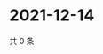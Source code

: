 # 2021-12-14

共 0 条

<!-- BEGIN WEIBO -->
<!-- 最后更新时间 Tue Dec 14 2021 12:18:37 GMT+0800 (China Standard Time) -->

<!-- END WEIBO -->
